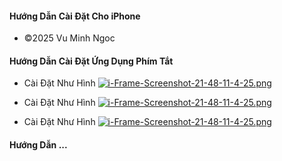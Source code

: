 #### Hướng Dẫn Cài Đặt Cho iPhone 


   - ©️2025 Vu Minh Ngoc

#### Hướng Dẫn Cài Đặt Ứng Dụng Phím Tắt 
  - Cài Đặt Như Hình
[![i-Frame-Screenshot-21-48-11-4-25.png](https://i.postimg.cc/QMr7ggz1/i-Frame-Screenshot-21-48-11-4-25.png)](https://postimg.cc/K1J4xTx8)

  - Cài Đặt Như Hình
[![i-Frame-Screenshot-21-48-11-4-25.png](https://i.postimg.cc/L6wL5FBy/i-Frame-Screenshot-21-48-11-4-25.png)](https://postimg.cc/2VdV9Jtv)

  - Cài Đặt Như Hình
[![i-Frame-Screenshot-21-48-11-4-25.png](https://i.postimg.cc/kXBW7g86/i-Frame-Screenshot-21-48-11-4-25.png)](https://postimg.cc/1f18HPvs)


  #### Hướng Dẫn ...
